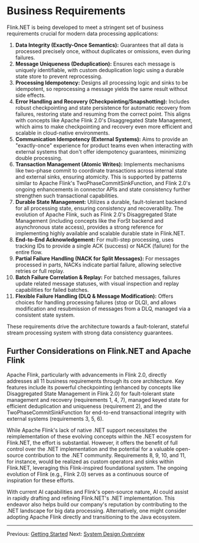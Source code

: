 # Business Requirements

Flink.NET is being developed to meet a stringent set of business requirements crucial for modern data processing applications:

1.  **Data Integrity (Exactly-Once Semantics):** Guarantees that all data is processed precisely once, without duplicates or omissions, even during failures.
2.  **Message Uniqueness (Deduplication):** Ensures each message is uniquely identifiable, with custom deduplication logic using a durable state store to prevent reprocessing.
3.  **Processing Idempotency:** Designs all processing logic and sinks to be idempotent, so reprocessing a message yields the same result without side effects.
4.  **Error Handling and Recovery (Checkpointing/Snapshotting):** Includes robust checkpointing and state persistence for automatic recovery from failures, restoring state and resuming from the correct point. This aligns with concepts like Apache Flink 2.0's Disaggregated State Management, which aims to make checkpointing and recovery even more efficient and scalable in cloud-native environments.
5.  **Communication Idempotency (External Systems):** Aims to provide an "exactly-once" experience for product teams even when interacting with external systems that don't offer idempotency guarantees, minimizing double processing.
6.  **Transaction Management (Atomic Writes):** Implements mechanisms like two-phase commit to coordinate transactions across internal state and external sinks, ensuring atomicity. This is supported by patterns similar to Apache Flink's TwoPhaseCommitSinkFunction, and Flink 2.0's ongoing enhancements in connector APIs and state consistency further strengthen such transactional capabilities.
7.  **Durable State Management:** Utilizes a durable, fault-tolerant backend for all processing state, ensuring consistency and recoverability. The evolution of Apache Flink, such as Flink 2.0's Disaggregated State Management (including concepts like the ForSt backend and asynchronous state access), provides a strong reference for implementing highly available and scalable durable state in Flink.NET.
8.  **End-to-End Acknowledgement:** For multi-step processing, uses tracking IDs to provide a single ACK (success) or NACK (failure) for the entire flow.
9.  **Partial Failure Handling (NACK for Split Messages):** For messages processed in parts, NACKs indicate partial failure, allowing selective retries or full replay.
10. **Batch Failure Correlation & Replay:** For batched messages, failures update related message statuses, with visual inspection and replay capabilities for failed batches.
11. **Flexible Failure Handling (DLQ & Message Modification):** Offers choices for handling processing failures (stop or DLQ), and allows modification and resubmission of messages from a DLQ, managed via a consistent state system.

These requirements drive the architecture towards a fault-tolerant, stateful stream processing system with strong data consistency guarantees.

## Further Considerations on Flink.NET and Apache Flink

Apache Flink, particularly with advancements in Flink 2.0, directly addresses all 11 business requirements through its core architecture. Key features include its powerful checkpointing (enhanced by concepts like Disaggregated State Management in Flink 2.0) for fault-tolerant state management and recovery (requirements 1, 4, 7), managed keyed state for efficient deduplication and uniqueness (requirement 2), and the TwoPhaseCommitSinkFunction for end-to-end transactional integrity with external systems (requirements 3, 5, 6).

While Apache Flink's lack of native .NET support necessitates the reimplementation of these evolving concepts within the .NET ecosystem for Flink.NET, the effort is substantial. However, it offers the benefit of full control over the .NET implementation and the potential for a valuable open-source contribution to the .NET community. Requirements 8, 9, 10, and 11, for instance, would be realized as custom operators and sinks within Flink.NET, leveraging this Flink-inspired foundational system. The ongoing evolution of Flink (e.g., Flink 2.0) serves as a continuous source of inspiration for these efforts.

With current AI capabilities and Flink's open-source nature, AI could assist in rapidly drafting and refining Flink.NET's .NET implementation. This endeavor also helps build our company's reputation by contributing to the .NET landscape for big data processing. Alternatively, one might consider adopting Apache Flink directly and transitioning to the Java ecosystem.

---
Previous: [Getting Started](./Getting-Started.md)
Next: [System Design Overview](./System-Design-Overview.md)
